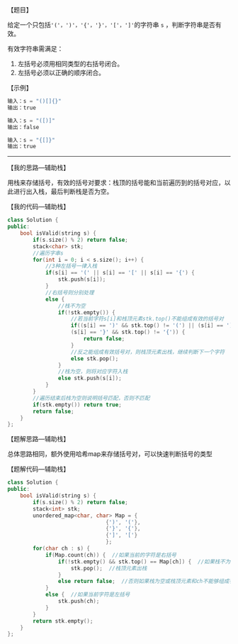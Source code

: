 【题目】

给定一个只包括` '('，')'，'{'，'}'，'['，']' `的字符串 `s` ，判断字符串是否有效。

有效字符串需满足：

1. 左括号必须用相同类型的右括号闭合。
2. 左括号必须以正确的顺序闭合。

【示例】

```c++
输入：s = "()[]{}"
输出：true
```

```c++
输入：s = "([)]"
输出：false
```

```c++
输入：s = "{[]}"
输出：true
```

---

【我的思路—辅助栈】

用栈来存储括号，有效的括号对要求：栈顶的括号能和当前遍历到的括号对应，以此进行出入栈，最后判断栈是否为空。

【我的代码—辅助栈】

```c++
class Solution {
public:
    bool isValid(string s) {
        if(s.size() % 2) return false;
        stack<char> stk;
        //遍历字串s
        for(int i = 0; i < s.size(); i++) {  
            //3种左括号一律入栈
            if(s[i] == '(' || s[i] == '[' || s[i] == '{') {  
                stk.push(s[i]);
            }
            //右括号则分别处理
            else {  
                //栈不为空
                if(!stk.empty()) {  
                    //若当前字符s[i]和栈顶元素stk.top()不能组成有效的括号对
                    if((s[i] == ')' && stk.top() != '(') || (s[i] == ']' && stk.top() != '[') || 
                    (s[i] == '}' && stk.top() != '{')) {
                        return false;
                    }
                    //反之能组成有效括号对，则栈顶元素出栈，继续判断下一个字符
                    else stk.pop();
                }
                //栈为空，则将对应字符入栈
                else stk.push(s[i]);  
            }
        }
        //遍历结束后栈为空则说明括号匹配，否则不匹配
        if(stk.empty()) return true;
        return false;
    }
};
```

【题解思路—辅助栈】

总体思路相同，额外使用哈希map来存储括号对，可以快速判断括号的类型

【题解代码—辅助栈】

```c++
class Solution {
public:
    bool isValid(string s) {
        if(s.size() % 2) return false;
        stack<int> stk;
        unordered_map<char, char> Map = {
                               {')', '('}, 
                               {'}', '{'}, 
                               {']', '['}
                               };
        for(char ch : s) {
            if(Map.count(ch)) {  //如果当前的字符是右括号
                if(!stk.empty() && stk.top() == Map[ch]) {  //如果栈不为空且栈顶元素和ch能够组成有效的括号对
                    stk.pop();  //栈顶元素出栈
                }
                else return false;  //否则如果栈为空或栈顶元素和ch不能够组成有效的括号对，则返回false
            }
            else {  //如果当前字符是左括号
                stk.push(ch);
            }
        }
        return stk.empty();
    }
};
```

